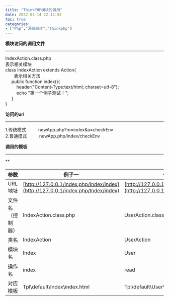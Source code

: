 ```yaml
---
title: "ThinkPHP模块的调用"
date: 2022-04-14 22:12:52
toc: true
categories:
- ["Php","源码阅读","thinkphp"]
---
```


**模块访问的调用文件**

---

IndexAction.class.php<br />表示相关模块<br />class IndexAction extends Action{<br />       表示相关方法<br />     public function index(){ <br />         header("Content-Type:text/html; charset=utf-8"); <br />         echo "第一个例子测试！"; <br />     } <br />}

**访问的url**

---

1.传统模式          newApp.php?m=index&a=checkEnv<br />2.普通模式          newApp.php/index/checkEnv

**调用的模板**

---

**

| 参数 | 例子一 | 例子二 |
| --- | --- | --- |
| URL地址 | [http://127.0.0.1/index.php/Index/index](http://127.0.0.1/index.php/Index/index) | [http://127.0.0.1/index.php/User/read](http://127.0.0.1/index.php/User/read) |
| 文件名（控制器） | IndexAction.class.php | UserAction.class.php |
| 类名 | IndexAction | UserAction |
| 模块名 | Index | User |
| 操作名 | index | read |
| 对应模板 | Tpl\\default\\Index\\index.html | Tpl\\default\\User\\read.html |

